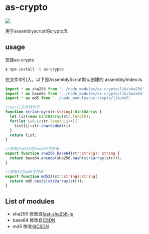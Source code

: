 # as-crypto

[![](https://img.shields.io/npm/v/as-crypto.svg?style=flat-square)](https://www.npmjs.com/package/as-crypto)

用于assemblyscript的crypto库

## usage

安装as-crypto

```bash
$ npm install -S as-crypto
```

在文件中引入，以下是AssemblyScript默认创建的 assembly/index.ts

```ts
import * as sha256 from '../node_modules/as-crypto/lib/sha256'
import * as base64 from '../node_modules/as-crypto/lib/base64'
import * as md5 from '../node_modules/as-crypto/lib/md5'

//ascii文字转字节
function str2array(str:string):Uint8Array {
  let list=new Uint8Array(str.length);
  for(let i=0;i<str.length;i++){
    list[i]=str.charCodeAt(i)
  }
  return list;
}

//获取sha256后base64字符串
export function sha256_base64(str:string): string {
  return base64.encode(sha256.hash(str2array(str)));
}

//获取32位md5字符串
export function md532(str:string):string{
  return md5.hex32(str2array(str));
}
```

## List of modules

- sha256 修改自[fast-sha256-js](https://github.com/dchest/fast-sha256-js)
- base64 修改自[CSDN](https://blog.csdn.net/u011127019/article/details/51673230)
- md5 修改自[CSDN](https://blog.csdn.net/nightwizard2030/article/details/78508483)
  
